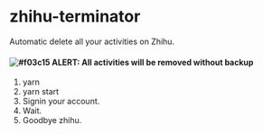 # zhihu-terminator

Automatic delete all your activities on Zhihu.

#### ![#f03c15](https://placehold.it/15/f03c15/000000?text=+) ALERT: All activities will be removed **without backup**

1. yarn
2. yarn start
3. Signin your account.
4. Wait.
5. Goodbye zhihu.
